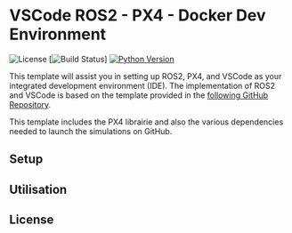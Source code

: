 # VSCode ROS2 - PX4 - Docker Dev Environment
![License](https://img.shields.io/badge/license-MIT-blue.svg)
[![Build Status]([https://github.com/edouardrolland/vscode_ros2_px4_workspace/actions/workflows/ros.yaml/badge.svg](https://github.com/edouardrolland/vscode_ros2_px4_workspace/actions/workflows/ros.yaml))]
[![Python Version](https://img.shields.io/badge/python-3.10%2B-blue.svg)](https://www.python.org/downloads/)

This template will assist you in setting up ROS2, PX4, and VSCode as your integrated development environment (IDE). The implementation of ROS2 and VSCode is based on the template provided in the [following GitHub Repository](https://github.com/athackst/vscode_ros2_workspace#readme).

This template includes the PX4 librairie and also the various dependencies needed to launch the simulations on GitHub.

## Setup
## Utilisation
## License

